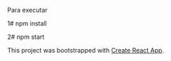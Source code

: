 Para executar

1# npm install

2# npm start


This project was bootstrapped with [Create React App](https://github.com/facebook/create-react-app).
